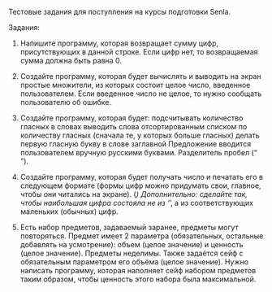 Тестовые задания для поступления на курсы подготовки Senla.

Задания:

1. Напишите программу, которая возвращает сумму цифр, присутствующих в данной строке. Если цифр нет, то возвращаемая сумма 
должна быть равна 0.

2. Создайте программу, которая будет вычислять и выводить на экран простые множители, из которых состоит целое число, 
введенное пользователем. Если введенное число не целое, то нужно сообщать пользователю об ошибке.

3. Создайте программу, которая будет:
подсчитывать количество гласных в словах
выводить слова отсортированным списком по количеству гласных (сначала те, у которых больше гласных)
делать первую гласную букву в слове заглавной
Предложение вводится пользователем вручную русскими буквами. Разделитель пробел (“ ”).

4. Создайте программу, которая будет получать число и печатать его в следующем формате (формы цифр можно придумать свои, 
главное, чтобы они читались на экране).
(*) Дополнительно: сделайте так, чтобы наибольшая цифра состояла не из ‘*’, а из соответствующих маленьких (обычных) цифр.

5. Есть набор предметов, задаваемый заранее, предметы могут повторяться. Предмет имеет 2 параметра (обязательных, 
остальные добавлять на усмотрение): объем (целое значение) и ценность (целое значение). Предметы неделимы. 
Также задаётся сейф с обязательным параметром его объёма (целое значение).
Нужно написать программу, которая наполняет сейф набором предметов таким образом, чтобы ценность этого набора была
максимальной.